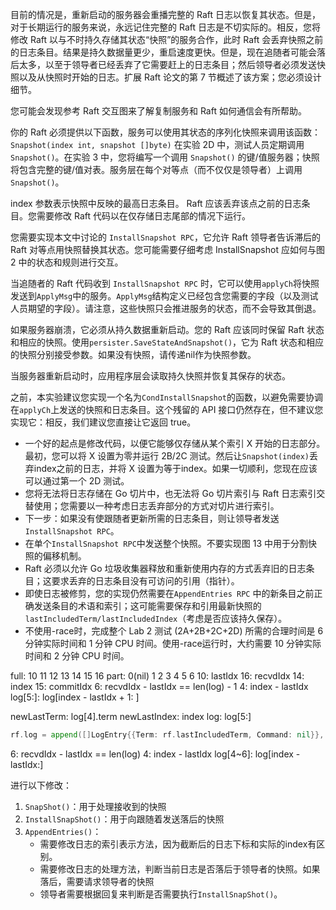 目前的情况是，重新启动的服务器会重播完整的 Raft 日志以恢复其状态。但是，对于长期运行的服务来说，永远记住完整的 Raft 日志是不切实际的。相反，您将修改 Raft 以与不时持久存储其状态“快照”的服务合作，此时 Raft 会丢弃快照之前的日志条目。结果是持久数据量更少，重启速度更快。但是，现在追随者可能会落后太多，以至于领导者已经丢弃了它需要赶上的日志条目；然后领导者必须发送快照以及从快照时开始的日志。扩展 Raft 论文的第 7 节概述了该方案；您必须设计细节。

您可能会发现参考 Raft 交互图来了解复制服务和 Raft 如何通信会有所帮助。

你的 Raft 必须提供以下函数，服务可以使用其状态的序列化快照来调用该函数：`Snapshot(index int, snapshot []byte)`
在实验 2D 中，测试人员定期调用 `Snapshot()`。在实验 3 中，您将编写一个调用 `Snapshot()` 的键/值服务器；快照将包含完整的键/值对表。服务层在每个对等点（而不仅仅是领导者）上调用 `Snapshot()`。

index 参数表示快照中反映的最高日志条目。 Raft 应该丢弃该点之前的日志条目。您需要修改 Raft 代码以在仅存储日志尾部的情况下运行。

您需要实现本文中讨论的 `InstallSnapshot RPC`，它允许 Raft 领导者告诉滞后的 Raft 对等点用快照替换其状态。您可能需要仔细考虑 InstallSnapshot 应如何与图 2 中的状态和规则进行交互。

当追随者的 Raft 代码收到 `InstallSnapshot RPC` 时，它可以使用`applyCh`将快照发送到`ApplyMsg`中的服务。`ApplyMsg`结构定义已经包含您需要的字段（以及测试人员期望的字段）。请注意，这些快照只会推进服务的状态，而不会导致其倒退。

如果服务器崩溃，它必须从持久数据重新启动。您的 Raft 应该同时保留 Raft 状态和相应的快照。使用`persister.SaveStateAndSnapshot()`，它为 Raft 状态和相应的快照分别接受参数。如果没有快照，请传递nil作为快照参数。

当服务器重新启动时，应用程序层会读取持久快照并恢复其保存的状态。

之前，本实验建议您实现一个名为`CondInstallSnapshot`的函数，以避免需要协调在`applyCh`上发送的快照和日志条目。这个残留的 API 接口仍然存在，但不建议您实现它：相反，我们建议您直接让它返回 true。

+ 一个好的起点是修改代码，以便它能够仅存储从某个索引 X 开始的日志部分。最初，您可以将 X 设置为零并运行 2B/2C 测试。然后让`Snapshot(index)`丢弃index之前的日志，并将 X 设置为等于index。如果一切顺利，您现在应该可以通过第一个 2D 测试。
+ 您将无法将日志存储在 Go 切片中，也无法将 Go 切片索引与 Raft 日志索引交替使用；您需要以一种考虑日志丢弃部分的方式对切片进行索引。
+ 下一步：如果没有使跟随者更新所需的日志条目，则让领导者发送 `InstallSnapshot RPC`。
+ 在单个` InstallSnapshot RPC `中发送整个快照。不要实现图 13 中用于分割快照的偏移机制。
+ Raft 必须以允许 Go 垃圾收集器释放和重新使用内存的方式丢弃旧的日志条目；这要求丢弃的日志条目没有可访问的引用（指针）。
+ 即使日志被修剪，您的实现仍然需要在`AppendEntries RPC` 中的新条目之前正确发送条目的术语和索引；这可能需要保存和引用最新快照的`lastIncludedTerm/lastIncludedIndex`（考虑是否应该持久保存）。
+ 不使用-race时，完成整个 Lab 2 测试 (2A+2B+2C+2D) 所需的合理时间是 6 分钟实际时间和 1 分钟 CPU 时间。使用-race运行时，大约需要 10 分钟实际时间和 2 分钟 CPU 时间。

full: 10 11 12 13 14 15 16
part: 0(nil) 1 2 3 4 5 6
10: lastIdx
16: recvdIdx
14: index
15: commitIdx
6: recvdIdx - lastIdx == len(log) - 1
4: index - lastIdx
log[5:]: log[index - lastIdx + 1: ]

newLastTerm: log[4].term
newLastIndex: index
log: log[5:]

```go
rf.log = append([]LogEntry{{Term: rf.lastIncludedTerm, Command: nil}}, rf.log[index-rf.lastIncludedIndex:]...)


```
6: recvdIdx - lastIdx == len(log)
4: index - lastIdx
log[4~6]: log[index - lastIdx:]

进行以下修改：

1. `SnapShot()`：用于处理接收到的快照
2. `InstallSnapShot()`：用于向跟随着发送落后的快照
3. `AppendEntries()`：
    + 需要修改日志的索引表示方法，因为截断后的日志下标和实际的index有区别。
    + 需要修改日志的处理方法，判断当前日志是否落后于领导者的快照。如果落后，需要请求领导者的快照
    + 领导者需要根据回复来判断是否需要执行`InstallSnapShot()`。
